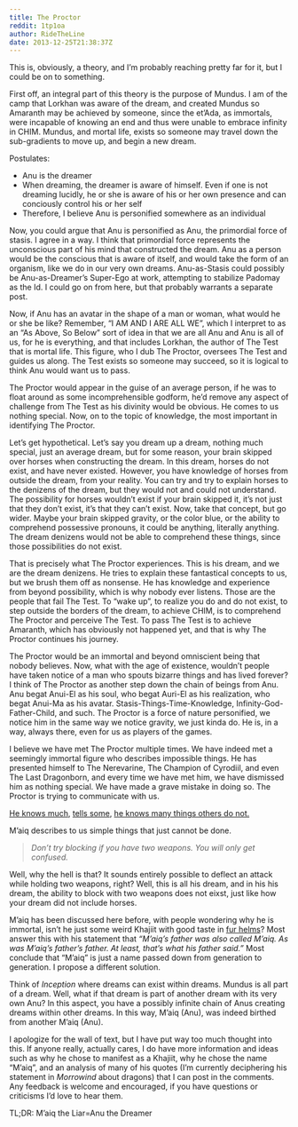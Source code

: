 ```yaml
---
title: The Proctor
reddit: 1tp1oa
author: RideTheLine
date: 2013-12-25T21:38:37Z
---
```


This is, obviously, a theory, and I’m probably reaching pretty far for it, but I
could be on to something.

First off, an integral part of this theory is the purpose of Mundus. I am of the
camp that Lorkhan was aware of the dream, and created Mundus so Amaranth may be
achieved by someone, since the et’Ada, as immortals, were incapable of knowing
an end and thus were unable to embrace infinity in CHIM. Mundus, and mortal
life, exists so someone may travel down the sub-gradients to move up, and begin
a new dream.

Postulates:

- Anu is the dreamer
- When dreaming, the dreamer is aware of himself. Even if one is not dreaming
  lucidly, he or she is aware of his or her own presence and can conciously
  control his or her self
- Therefore, I believe Anu is personified somewhere as an individual

Now, you could argue that Anu is personified as Anu, the primordial force of
stasis. I agree in a way. I think that primordial force represents the
unconscious part of his mind that constructed the dream. Anu as a person would
be the conscious that is aware of itself, and would take the form of an
organism, like we do in our very own dreams. Anu-as-Stasis could possibly be
Anu-as-Dreamer’s Super-Ego at work, attempting to stabilize Padomay as the Id.
I could go on from here, but that probably warrants a separate post.

Now, if Anu has an avatar in the shape of a man or woman, what would he or she
be like? Remember, “I AM AND I ARE ALL WE”, which I interpret to as an “As
Above, So Below” sort of idea in that we are all Anu and Anu is all of us, for
he is everything, and that includes Lorkhan, the author of The Test that is
mortal life. This figure, who I dub The Proctor, oversees The Test and guides us
along. The Test exists so someone may succeed, so it is logical to think Anu
would want us to pass.

The Proctor would appear in the guise of an average person, if he was to float
around as some incomprehensible godform, he’d remove any aspect of challenge
from The Test as his divinity would be obvious. He comes to us nothing special.
Now, on to the topic of knowledge, the most important in identifying The
Proctor.

Let’s get hypothetical. Let’s say you dream up a dream, nothing much special,
just an average dream, but for some reason, your brain skipped over horses when
constructing the dream. In this dream, horses do not exist, and have never
existed. However, you have knowledge of horses from outside the dream, from your
reality. You can try and try to explain horses to the denizens of the dream, but
they would not and could not understand. The possibility for horses wouldn’t
exist if your brain skipped it, it’s not just that they don’t exist, it’s that
they can’t exist. Now, take that concept, but go wider. Maybe your brain skipped
gravity, or the color blue, or the ability to comprehend possessive pronouns, it
could be anything, literally anything. The dream denizens would not be able to
comprehend these things, since those possibilities do not exist.

That is precisely what The Proctor experiences. This is his dream, and we are
the dream denizens. He tries to explain these fantastical concepts to us, but we
brush them off as nonsense. He has knowledge and experience from beyond
possibility, which is why nobody ever listens. Those are the people that fail
The Test. To “wake up”, to realize you do and do not exist, to step outside the
borders of the dream, to achieve CHIM, is to comprehend The Proctor and perceive
The Test. To pass The Test is to achieve Amaranth, which has obviously not
happened yet, and that is why The Proctor continues his journey.

The Proctor would be an immortal and beyond omniscient being that nobody
believes. Now, what with the age of existence, wouldn’t people have taken notice
of a man who spouts bizarre things and has lived forever? I think of The Proctor
as another step down the chain of beings from Anu. Anu begat Anui-El as his
soul, who begat Auri-El as his realization, who begat Anui-Ma as his avatar.
Stasis-Things-Time-Knowledge, Infinity-God-Father-Child, and such. The Proctor
is a force of nature personified, we notice him in the same way we notice
gravity, we just kinda do. He is, in a way, always there, even for us as players
of the games.

I believe we have met The Proctor multiple times. We have indeed met a seemingly
immortal figure who describes impossible things. He has presented himself to The
Nerevarine, The Champion of Cyrodiil, and even The Last Dragonborn, and every
time we have met him, we have dismissed him as nothing special. We have made a
grave mistake in doing so. The Proctor is trying to communicate with us.

[He knows much][0], [tells some][1], [he knows many things others do not.][2]

M’aiq describes to us simple things that just cannot be done.

> *Don’t try blocking if you have two weapons. You will only get confused.*

Well, why the hell is that? It sounds entirely possible to deflect an attack
while holding two weapons, right? Well, this is all his dream, and in his his
dream, the ability to block with two weapons does not eixst, just like how your
dream did not include horses.

M’aiq has been discussed here before, with people wondering why he is immortal,
isn’t he just some weird Khajiit with good taste in [fur helms][3]? Most answer
this with his statement that *“M’aiq’s father was also called M’aiq. As was*
*M’aiq’s father’s father. At least, that’s what his father said.”* Most conclude
that “M’aiq” is just a name passed down from generation to generation. I propose
a different solution.

Think of *Inception* where dreams can exist within dreams. Mundus is all part of
a dream. Well, what if that dream is part of another dream with its very own
Anu? In this aspect, you have a possibly infinite chain of Anus creating dreams
within other dreams. In this way, M’aiq (Anu), was indeed birthed from another
M’aiq (Anu).

I apologize for the wall of text, but I have put way too much thought into this.
If anyone really, actually cares, I do have more information and ideas such as
why he chose to manifest as a Khajiit, why he chose the name “M’aiq”, and an
analysis of many of his quotes (I’m currently deciphering his statement in
*Morrowind* about dragons) that I can post in the comments. Any feedback is
welcome and encouraged, if you have questions or criticisms I’d love to hear
them.

TL;DR: M’aiq the Liar=Anu the Dreamer

[0]: https://www.uesp.net/wiki/Morrowind:M%27Aiq_the_Liar
[1]: https://www.uesp.net/wiki/Oblivion:M%27aiq_the_Liar
[2]: https://www.uesp.net/wiki/Skyrim:M%27aiq_the_Liar
[3]: https://static4.wikia.nocookie.net/__cb20111220235811/elderscrolls/images/1/1f/M%27aiq_the_Liar2.jpg
